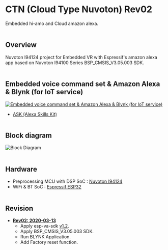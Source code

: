 # CTN (Cloud Type Nuvoton) Rev02
Embedded hi-amo and Cloud amazon alexa.
<br><br>
## Overview
Nuvoton I94124 project for Embedded VR with Espressif's amazon alexa app based on Nuvoton I94100 Series BSP_CMSIS_V3.05.003 SDK.
<br><br>
## Embedded voice command set & Amazon Alexa & Blynk (for IoT service)
<a href="https://drive.google.com/file/d/1gKAe7uNhStRsHU9hVC3noCOwbrFDVajo/view?usp=sharing">![Embedded voice command set & Amazon Alexa & Blynk (for IoT service)](https://github.com/luvinland/ctn-rev02-cloud-hi-amo/assets/26864945/f7a7b4fd-3481-424e-afdd-15922706ffb5)</a>
- <a href="https://developer.amazon.com/en-US/alexa/alexa-skills-kit">ASK (Alexa Skills Kit)</a>
<br><br>
## Block diagram
![Block Diagram](https://user-images.githubusercontent.com/26864945/69035559-4bcdc400-0a27-11ea-9897-cf64581c2f14.png)
<br><br>
## Hardware
* Preprocessing MCU with DSP SoC : [Nuvoton I94124](http://www.nuvoton.com/hq/products/application-specific-socs/arm-based-audio/?__locale=en)
* WiFi & BT SoC : [Espressif ESP32](https://www.espressif.com/en/products/hardware/esp32/overview)
<br><br>
## Revision
* **[Rev02: 2020-03-13](https://github.com/luvinland/ctn-rev02-cloud-hi-amo)**
  * Apply esp-va-sdk [v1.2](https://github.com/espressif/esp-va-sdk/releases/tag/1.2).
  * Apply BSP_CMSIS_V3.05.003 SDK.
  * Run BLYNK Application.
  * Add Factory reset function.
